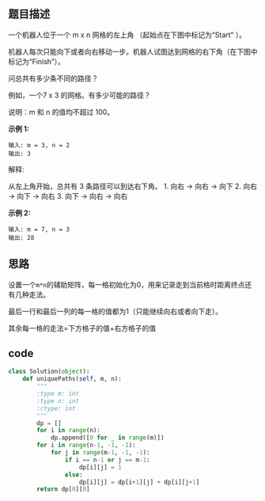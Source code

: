 ## 题目描述

一个机器人位于一个 m x n 网格的左上角 （起始点在下图中标记为“Start” ）。

机器人每次只能向下或者向右移动一步。机器人试图达到网格的右下角（在下图中标记为“Finish”）。

问总共有多少条不同的路径？

例如，一个7 x 3 的网格。有多少可能的路径？

说明：m 和 n 的值均不超过 100。

**示例 1:**

    输入: m = 3, n = 2
    输出: 3

解释:

从左上角开始，总共有 3 条路径可以到达右下角。
    1. 向右 -> 向右 -> 向下
    2. 向右 -> 向下 -> 向右
    3. 向下 -> 向右 -> 向右

**示例 2:**

    输入: m = 7, n = 3
    输出: 28

## 思路

设置一个`m*n`的辅助矩阵，每一格初始化为0，用来记录走到当前格时距离终点还有几种走法。

最后一行和最后一列的每一格的值都为1（只能继续向右或者向下走）。

其余每一格的走法=下方格子的值+右方格子的值

## code

```python
class Solution(object):
    def uniquePaths(self, m, n):
        """
        :type m: int
        :type n: int
        :rtype: int
        """
        dp = []
        for i in range(n):
            dp.append([0 for _ in range(m)])
        for i in range(n-1, -1, -1):
            for j in range(m-1, -1, -1):
                if i == n-1 or j == m-1:
                    dp[i][j] = 1
                else:
                    dp[i][j] = dp[i+1][j] + dp[i][j+1]
        return dp[0][0]
```

